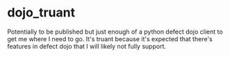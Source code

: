 # dojo_truant

Potentially to be published but just enough of a python defect dojo client to get me where I need to go. It's truant
because it's expected that there's features in defect dojo that I will likely not fully support.

